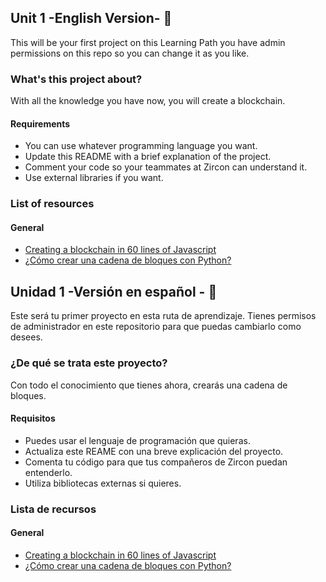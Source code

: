 ## Unit 1 -English Version- 🚀

This will be your first project on this Learning Path you have admin permissions on this repo so you can change it as you like. 

### What's this project about?

With all the knowledge you have now, you will create a blockchain. 

#### Requirements 

- You can use whatever programming language you want. 
- Update this README with a brief explanation of the project. 
- Comment your code so your teammates at Zircon can understand it. 
- Use external libraries if you want. 

### List of resources

#### General

- [Creating a blockchain in 60 lines of Javascript](https://dev.to/freakcdev297/creating-a-blockchain-in-60-lines-of-javascript-5fka)
- [¿Cómo crear una cadena de bloques con Python?](https://geekflare.com/es/create-a-blockchain-with-python/#:~:text=Creando%20la%20clase%20Block,que%20Blockchain%20cree%20transacciones%20seguras.)



## Unidad 1 -Versión en español - 🚀

Este será tu primer proyecto en esta ruta de aprendizaje. Tienes permisos de administrador en este repositorio para que puedas cambiarlo como desees.

### ¿De qué se trata este proyecto?

Con todo el conocimiento que tienes ahora, crearás una cadena de bloques.

#### Requisitos

- Puedes usar el lenguaje de programación que quieras.
- Actualiza este REAME con una breve explicación del proyecto.
- Comenta tu código para que tus compañeros de Zircon puedan entenderlo.
- Utiliza bibliotecas externas si quieres.

### Lista de recursos

#### General

- [Creating a blockchain in 60 lines of Javascript](https://dev.to/freakcdev297/creating-a-blockchain-in-60-lines-of-javascript-5fka)
- [¿Cómo crear una cadena de bloques con Python?](https://geekflare.com/es/create-a-blockchain-with-python/#:~:text=Creando%20la%20clase%20Block,que%20Blockchain%20cree%20transacciones%20seguras.)


